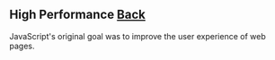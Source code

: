 ## High Performance [Back](./../JavaScript.md)

JavaScript's original goal was to improve the user experience of web pages.
